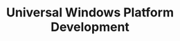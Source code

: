 ---
layout: list
title: Universal Windows Platform Development
slug: uwp
description: >
  This category is for Universal Windows Platform Development.
---